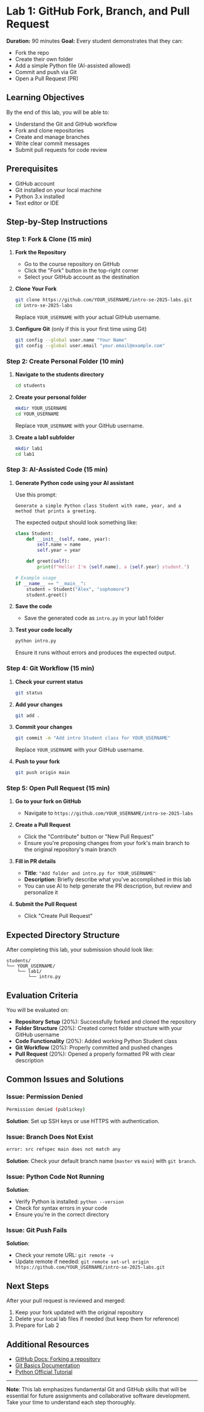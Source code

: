 # Lab 1: GitHub Fork, Branch, and Pull Request

**Duration:** 90 minutes
**Goal:** Every student demonstrates that they can:
- Fork the repo
- Create their own folder
- Add a simple Python file (AI-assisted allowed)
- Commit and push via Git
- Open a Pull Request (PR)

## Learning Objectives

By the end of this lab, you will be able to:
- Understand the Git and GitHub workflow
- Fork and clone repositories
- Create and manage branches
- Write clear commit messages
- Submit pull requests for code review

## Prerequisites

- GitHub account
- Git installed on your local machine
- Python 3.x installed
- Text editor or IDE

## Step-by-Step Instructions

### Step 1: Fork & Clone (15 min)

1. **Fork the Repository**
   - Go to the course repository on GitHub
   - Click the "Fork" button in the top-right corner
   - Select your GitHub account as the destination

2. **Clone Your Fork**
   ```bash
   git clone https://github.com/YOUR_USERNAME/intro-se-2025-labs.git
   cd intro-se-2025-labs
   ```
   Replace `YOUR_USERNAME` with your actual GitHub username.

3. **Configure Git** (only if this is your first time using Git)
   ```bash
   git config --global user.name "Your Name"
   git config --global user.email "your.email@example.com"
   ```

### Step 2: Create Personal Folder (10 min)

1. **Navigate to the students directory**
   ```bash
   cd students
   ```

2. **Create your personal folder**
   ```bash
   mkdir YOUR_USERNAME
   cd YOUR_USERNAME
   ```
   Replace `YOUR_USERNAME` with your GitHub username.

3. **Create a lab1 subfolder**
   ```bash
   mkdir lab1
   cd lab1
   ```

### Step 3: AI-Assisted Code (15 min)

1. **Generate Python code using your AI assistant**

   Use this prompt:
   ```
   Generate a simple Python class Student with name, year, and a method that prints a greeting.
   ```

   The expected output should look something like:
   ```python
   class Student:
       def __init__(self, name, year):
           self.name = name
           self.year = year

       def greet(self):
           print(f"Hello! I'm {self.name}, a {self.year} student.")

   # Example usage
   if __name__ == "__main__":
       student = Student("Alex", "sophomore")
       student.greet()
   ```

2. **Save the code**
   - Save the generated code as `intro.py` in your lab1 folder

3. **Test your code locally**
   ```bash
   python intro.py
   ```
   Ensure it runs without errors and produces the expected output.

### Step 4: Git Workflow (15 min)

1. **Check your current status**
   ```bash
   git status
   ```

2. **Add your changes**
   ```bash
   git add .
   ```

3. **Commit your changes**
   ```bash
   git commit -m "Add intro Student class for YOUR_USERNAME"
   ```
   Replace `YOUR_USERNAME` with your GitHub username.

4. **Push to your fork**
   ```bash
   git push origin main
   ```

### Step 5: Open Pull Request (15 min)

1. **Go to your fork on GitHub**
   - Navigate to `https://github.com/YOUR_USERNAME/intro-se-2025-labs`

2. **Create a Pull Request**
   - Click the "Contribute" button or "New Pull Request"
   - Ensure you're proposing changes from your fork's main branch to the original repository's main branch

3. **Fill in PR details**
   - **Title**: `"Add folder and intro.py for YOUR_USERNAME"`
   - **Description**: Briefly describe what you've accomplished in this lab
   - You can use AI to help generate the PR description, but review and personalize it

4. **Submit the Pull Request**
   - Click "Create Pull Request"

## Expected Directory Structure

After completing this lab, your submission should look like:

```
students/
└── YOUR_USERNAME/
    └── lab1/
        └── intro.py
```

## Evaluation Criteria

You will be evaluated on:

- **Repository Setup** (20%): Successfully forked and cloned the repository
- **Folder Structure** (20%): Created correct folder structure with your GitHub username
- **Code Functionality** (20%): Added working Python Student class
- **Git Workflow** (20%): Properly committed and pushed changes
- **Pull Request** (20%): Opened a properly formatted PR with clear description

## Common Issues and Solutions

### Issue: Permission Denied
```bash
Permission denied (publickey)
```
**Solution**: Set up SSH keys or use HTTPS with authentication.

### Issue: Branch Does Not Exist
```bash
error: src refspec main does not match any
```
**Solution**: Check your default branch name (`master` vs `main`) with `git branch`.

### Issue: Python Code Not Running
**Solution**:
- Verify Python is installed: `python --version`
- Check for syntax errors in your code
- Ensure you're in the correct directory

### Issue: Git Push Fails
**Solution**:
- Check your remote URL: `git remote -v`
- Update remote if needed: `git remote set-url origin https://github.com/YOUR_USERNAME/intro-se-2025-labs.git`

## Next Steps

After your pull request is reviewed and merged:
1. Keep your fork updated with the original repository
2. Delete your local lab files if needed (but keep them for reference)
3. Prepare for Lab 2

## Additional Resources

- [GitHub Docs: Forking a repository](https://docs.github.com/en/pull-requests/collaborating-with-pull-requests/working-with-forks/fork-a-repo)
- [Git Basics Documentation](https://git-scm.com/doc)
- [Python Official Tutorial](https://docs.python.org/3/tutorial/)

---

**Note**: This lab emphasizes fundamental Git and GitHub skills that will be essential for future assignments and collaborative software development. Take your time to understand each step thoroughly.
